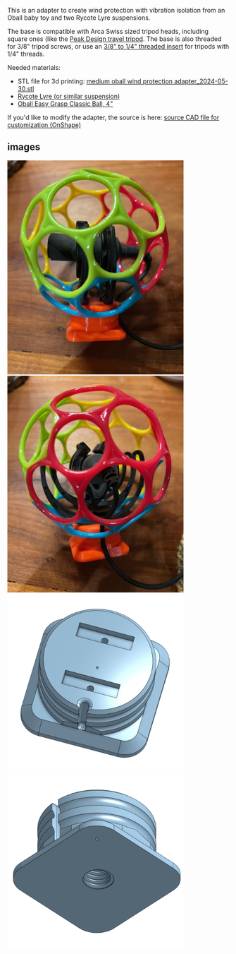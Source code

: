

This is an adapter to create wind protection with vibration isolation from an Oball baby toy and two Rycote Lyre suspensions. 

The base is compatible with Arca Swiss sized tripod heads, including square ones (like the [Peak Design travel tripod](https://www.peakdesign.com/pages/travel-tripod). The base is also threaded for 3/8" tripod screws, or use an [3/8" to 1/4" threaded insert](https://www.google.com/search?q=3%2F8+to+1%2F4+adapter+tripod) for tripods with 1/4" threads. 

Needed materials:

 * STL file for 3d printing: [medium oball wind protection adapter_2024-05-30.stl](medium%20oball%20wind%20protection%20adapter_2024-05-30.stl)
 * [Rycote Lyre (or similar suspension)](https://rycote.com/pair-of-single-lyre-19-25-ryc042210/)
 * [Oball Easy Grasp Classic Ball, 4"](https://www.kids2.com/products/10340-oball-classic-easygrasp-toy-redbluegreenyellow)

If you'd like to modify the adapter, the source is here:
[source CAD file for customization (OnShape)](https://cad.onshape.com/documents/ed2cb36ec4392a39c4bd1063/w/8a0c6828958558ff9ed399db/e/3829ca67a9d4504306f1a801?renderMode=0&uiState=66593c017b1e0e692ac11e63)

## images
 <img src="photo01_medium oball wind protection adapter.jpeg" alt="alt text" width="400px" >
 <img src="photo02_medium oball wind protection adapter.jpeg" alt="alt text" width="400px" >


 <img src="view01_medium oball wind protection adapter_2024-05-30.png" alt="alt text" width="400px" >
 <img src="view02_medium oball wind protection adapter_2024-05-30.png" alt="alt text" width="400px" >



